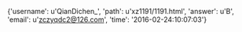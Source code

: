 {'username': u'QianDichen_', 'path': u'xz1191/1191.html', 'answer': u'B', 'email': u'zczyqdc2@126.com', 'time': '2016-02-24:10:07:03'}